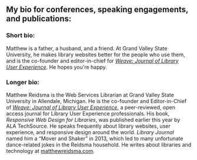 ## My bio for conferences, speaking engagements, and publications:

### Short bio:

Matthew is a father, a husband, and a friend. At Grand Valley State University, he makes library websites better for the people who use them, and is the co-founder and editor-in-chief for [*Weave: Journal of Library User Experience*](http://weaveux.org). He hopes you're happy.

### Longer bio:

Matthew Reidsma is the Web Services Librarian at Grand Valley State University in Allendale, Michigan. He is the co-founder and Editor-in-Chief of [*Weave: Journal of Library User Experience*](http://weaveux.org), a peer-reviewed, open access journal for Library User Experience professionals. His book, *Responsive Web Design for Libraries*, was published earlier this year by ALA TechSource. He speaks frequently about library websites, user experience, and responsive design around the world. *Library Journal* named him a “Mover and Shaker” in 2013, which led to many unfortunate dance-related jokes in the Reidsma household. He writes about libraries and technology at [matthewreidsma.com](http://matthewreidsma.com).
